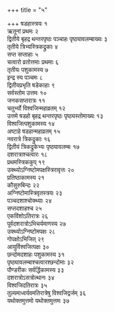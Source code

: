 +++
title = "५"

+++
षडहास्त्रयः १  
ऋतूनां प्रथमः २  
द्वितीये बृहद्र थन्तरपृष्ठः पञ्चाहः पृष्ठ्यावलम्बाख्यः ३  
तृतीये त्रिभ्यस्त्रिकद्रुकाः ४  
सप्त सप्ताहाः ५  
चत्वारो व्रतोत्तमाः प्रथमाः ६  
तृतीयः पशुकामस्य ७  
इन्द्र स्य पञ्चमः ८  
द्वितीयप्रभृति षडेकाहाः ९  
सर्वस्तोम उत्तमः १०  
जनकसप्तरात्रः ११  
चतुर्भ्यो विश्वजिन्महाव्रतम् १२  
उत्तमे षडहो बृहद्र थन्तरपृष्ठः पृष्ठ्यस्तोमाख्यः १३  
विश्वजित्पशुकामस्य १४  
अष्टाहे षडहान्महाव्रतम् १५  
नवरात्रे त्रिकद्रुकाः १६  
द्वितीयं त्रिकद्रुकेभ्यः पृष्ठ्यावलम्बः १७  
दशरात्राश्चत्वारः १८  
प्रथमस्त्रिककुप् १९  
उक्थ्योऽग्निष्टोमपक्षस्त्रिरावृत्तः २०  
प्रतिष्ठाकामस्य २१  
कौसुरुबिन्दः २२  
अग्निष्टोमास्त्रिवृतस्त्रयः २३  
पञ्चदशाश्चोक्थ्याः २४  
सप्तदशाहश्च २५  
एकविंशोऽतिरात्रः २६  
पूर्वदशरात्रोऽभिचर्यमाणस्य २७  
उक्थ्योऽग्निष्टोमपक्षः २८  
गोपक्षोऽभिजित् २९  
आयुर्विश्वजित्पक्षः ३०  
छन्दोमदशाहः पशुकामस्य ३१  
पृष्ठ्यावलम्बाश्चत्वारश्छन्दोमाः ३२  
पौण्डरीकः सर्वर्द्धिकामस्य ३३  
दशरात्रोऽसत्रोत्थानः ३४  
विश्वजिदतिरात्रः ३५  
तुल्यमाध्वर्यवमतिरात्रेषु विश्वजिद्वर्जम् ३६  
यथोक्तमुत्तमो यथोक्तमुत्तमः ३७  
